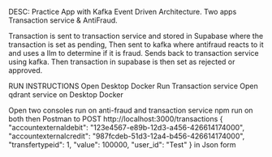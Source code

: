 DESC: 
Practice App with Kafka Event Driven Architecture. Two apps Transaction service & AntiFraud.

Transaction is sent to transaction service and stored in Supabase where the transaction is set as pending, Then sent to kafka where antifraud reacts to it and uses a llm to determine if it is fraud. Sends back to transaction service using kafka. Then transaction in supabase is then set as rejected or approved.

RUN INSTRUCTIONS 
Open Desktop Docker Run Transaction service
Open qdrant service on Desktop Docker

Open two consoles run on anti-fraud and transaction service
npm run on both
then Postman to 
POST http://localhost:3000/transactions
{
  "accountexternaldebit": "123e4567-e89b-12d3-a456-426614174000",
  "accountexternalcredit": "987fcdeb-51d3-12a4-b456-426614174000",
  "transfertypeid": 1,
  "value": 100000,
  "user_id": "Test"
}
in Json form
